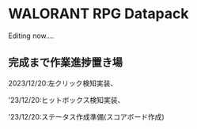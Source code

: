 # WALORANT RPG Datapack

Editing now....

## 完成まで作業進捗置き場

2023/12/20:左クリック検知実装、

'23/12/20:ヒットボックス検知実装、

'23/12/20:ステータス作成準備(スコアボード作成)
